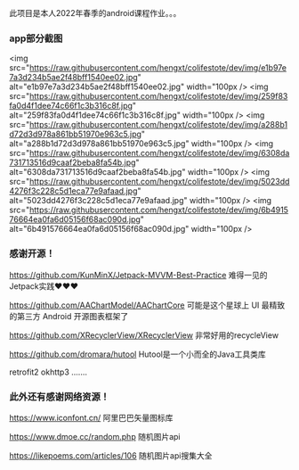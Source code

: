 此项目是本人2022年春季的android课程作业。。。

### app部分截图

<img src="https://raw.githubusercontent.com/hengxt/colifestote/dev/img/e1b97e7a3d234b5ae2f48bff1540ee02.jpg" alt="e1b97e7a3d234b5ae2f48bff1540ee02.jpg" width="100px />
<img src="https://raw.githubusercontent.com/hengxt/colifestote/dev/img/259f83fa0d4f1dee74c66f1c3b316c8f.jpg" alt="259f83fa0d4f1dee74c66f1c3b316c8f.jpg" width="100px />
<img src="https://raw.githubusercontent.com/hengxt/colifestote/dev/img/a288b1d72d3d978a861bb51970e963c5.jpg" alt="a288b1d72d3d978a861bb51970e963c5.jpg" width="100px />
<img src="https://raw.githubusercontent.com/hengxt/colifestote/dev/img/6308da731713516d9caaf2beba8fa54b.jpg" alt="6308da731713516d9caaf2beba8fa54b.jpg" width="100px />
<img src="https://raw.githubusercontent.com/hengxt/colifestote/dev/img/5023dd4276f3c228c5d1eca77e9afaad.jpg" alt="5023dd4276f3c228c5d1eca77e9afaad.jpg" width="100px />
<img src="https://raw.githubusercontent.com/hengxt/colifestote/dev/img/6b491576664ea0fa6d05156f68ac090d.jpg" alt="6b491576664ea0fa6d05156f68ac090d.jpg" width="100px />

### 感谢开源！

https://github.com/KunMinX/Jetpack-MVVM-Best-Practice 难得一见的Jetpack实践❤❤❤

https://github.com/AAChartModel/AAChartCore 可能是这个星球上 UI 最精致的第三方 Android 开源图表框架了

https://github.com/XRecyclerView/XRecyclerView 非常好用的recycleView

https://github.com/dromara/hutool Hutool是一个小而全的Java工具类库

retrofit2 okhttp3 .......

### 此外还有感谢网络资源！
https://www.iconfont.cn/  阿里巴巴矢量图标库

https://www.dmoe.cc/random.php 随机图片api

https://likepoems.com/articles/106 随机图片api搜集大全


